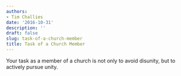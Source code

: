 ```yaml
---
authors:
- Tim Challies
date: '2016-10-31'
description: ''
draft: false
slug: task-of-a-church-member
title: Task of a Church Member
---
```


Your task as a member of a church is not only to avoid disunity, but to actively pursue unity.



